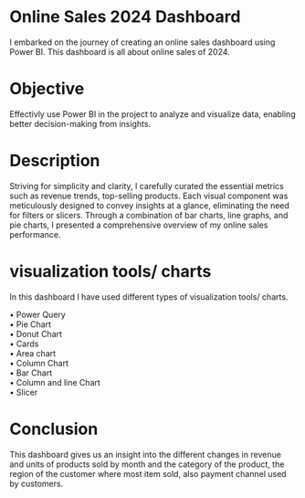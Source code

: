 # Online Sales 2024 Dashboard 
I embarked on the journey of creating an online sales dashboard using Power BI. 
This dashboard is all about online sales of 2024.

# Objective 
Effectivly use Power BI in the project to analyze and visualize data, enabling better decision-making from insights.

# Description 
Striving for simplicity and clarity, I carefully curated the essential metrics such as revenue trends, top-selling products. Each visual component was meticulously designed to convey insights at a glance, eliminating the need for filters or slicers. Through a combination of bar charts, line graphs, and pie charts, I presented a comprehensive overview of my online sales performance.


# visualization tools/ charts
In this dashboard I have used different types of visualization tools/ charts.

• Power Query    
• Pie Chart   
• Donut Chart      
• Cards   
• Area chart   
• Column Chart    
• Bar Chart    
• Column and line Chart    
• Slicer    

# Conclusion
This dashboard gives us an insight into the different changes in revenue and units of products sold by month and the category of the product, the region of the customer where most item sold, also payment channel used by customers.




